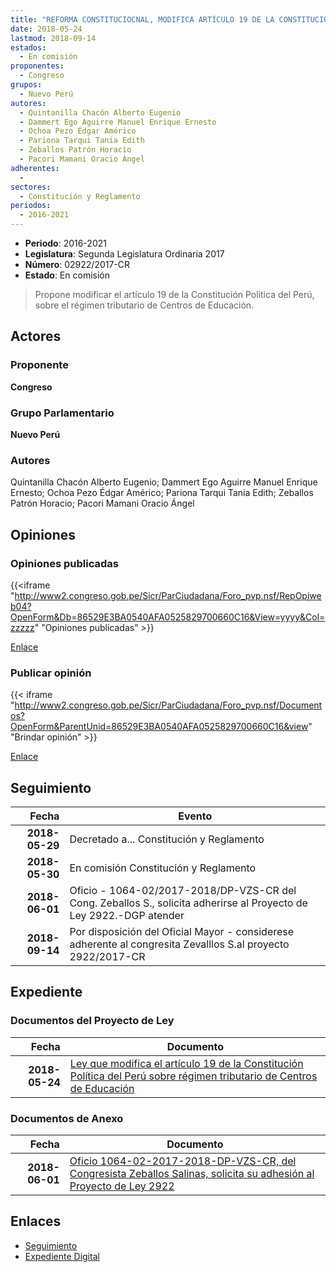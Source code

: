 ```yaml
---
title: "REFORMA CONSTITUCIOCNAL, MODIFICA ARTÍCULO 19 DE LA CONSTITUCIÓN POLITICA DEL PERÚ, RÉGIMEN TRIBUTARIO DE CENTROS DE EDUCACIÓN"
date: 2018-05-24
lastmod: 2018-09-14
estados: 
  - En comisión
proponentes: 
  - Congreso
grupos: 
  - Nuevo Perú
autores: 
  - Quintanilla Chacón Alberto Eugenio
  - Dammert Ego Aguirre Manuel Enrique Ernesto
  - Ochoa Pezo Édgar Américo
  - Pariona Tarqui Tania Edith
  - Zeballos Patrón Horacio
  - Pacori Mamani Oracio Ángel
adherentes: 
  - 
sectores: 
  - Constitución y Reglamento
periodos: 
  - 2016-2021
---
```


- **Periodo**: 2016-2021
- **Legislatura**: Segunda Legislatura Ordinaria 2017
- **Número**: 02922/2017-CR
- **Estado**: En comisión

> Propone modificar el artículo 19 de la Constitución Politica del Perú, sobre el régimen tributario de Centros de Educación.


## Actores

### Proponente

**Congreso**

### Grupo Parlamentario

**Nuevo Perú**

### Autores

Quintanilla Chacón Alberto Eugenio; Dammert Ego Aguirre Manuel Enrique Ernesto; Ochoa Pezo Édgar Américo; Pariona Tarqui Tania Edith; Zeballos Patrón Horacio; Pacori Mamani Oracio Ángel


## Opiniones

### Opiniones publicadas

{{<iframe "http://www2.congreso.gob.pe/Sicr/ParCiudadana/Foro_pvp.nsf/RepOpiweb04?OpenForm&Db=86529E3BA0540AFA0525829700660C16&View=yyyy&Col=zzzzz" "Opiniones publicadas" >}}

[Enlace](http://www2.congreso.gob.pe/Sicr/ParCiudadana/Foro_pvp.nsf/RepOpiweb04?OpenForm&Db=86529E3BA0540AFA0525829700660C16&View=yyyy&Col=zzzzz)
### Publicar opinión

{{< iframe "http://www2.congreso.gob.pe/Sicr/ParCiudadana/Foro_pvp.nsf/Documentos?OpenForm&ParentUnid=86529E3BA0540AFA0525829700660C16&view" "Brindar opinión" >}}

[Enlace](http://www2.congreso.gob.pe/Sicr/ParCiudadana/Foro_pvp.nsf/Documentos?OpenForm&ParentUnid=86529E3BA0540AFA0525829700660C16&view)

## Seguimiento

| Fecha | Evento |
|------:|--------|
| **2018-05-29** | Decretado a... Constitución y Reglamento|
| **2018-05-30** | En comisión Constitución y Reglamento|
| **2018-06-01** | Oficio - 1064-02/2017-2018/DP-VZS-CR del Cong. Zeballos S., solicita adherirse al Proyecto de Ley 2922.-DGP atender|
| **2018-09-14** | Por disposición del Oficial Mayor - considerese adherente al congresita Zevalllos S.al proyecto 2922/2017-CR|


## Expediente


### Documentos del Proyecto de Ley

| Fecha | Documento |
|------:|--------|
| **2018-05-24** | [Ley que modifica el artículo 19 de la Constitución Política del Perú sobre régimen tributario de Centros de Educación](http://www.leyes.congreso.gob.pe/Documentos/2016_2021/Proyectos_de_Ley_y_de_Resoluciones_Legislativas/PL0292220180524..pdf) |

### Documentos de Anexo

| Fecha | Documento |
|------:|--------|
| **2018-06-01** | [Oficio 1064-02-2017-2018-DP-VZS-CR, del Congresista Zeballos Salinas, solicita su adhesión al Proyecto de Ley 2922](http://www.leyes.congreso.gob.pe/Documentos/2016_2021/Adhesiones/Proyectos_de_Ley/OFICIO-1064-02-2017-2018-DP-VZS-CR.pdf) |

## Enlaces 

- [Seguimiento](http://www2.congreso.gob.pe/Sicr/TraDocEstProc/CLProLey2016.nsf/f7fff46988ca05b1052578e100829cc7/562f27ab3cb6ffea052582970076f199?OpenDocument)
- [Expediente Digital](http://www2.congreso.gob.pe/Sicr/TraDocEstProc/CLProLey2016.nsf/f7fff46988ca05b1052578e100829cc7/562f27ab3cb6ffea052582970076f199?OpenDocument&Click=05257FB7005EB655.eb71d0cf91d8294e05256cdf006b5706/$Body/0.1C6C)
